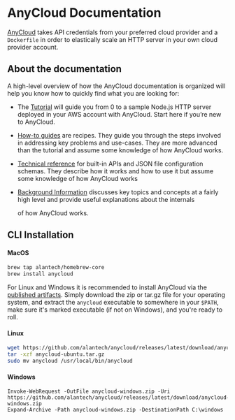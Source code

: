 # AnyCloud Documentation

[AnyCloud](https://github.com/alantech/anycloud/blob/main/README.md) takes API credentials from your preferred cloud provider and a `Dockerfile` in order to elastically scale an HTTP server in your own cloud provider account.

## About the documentation

A high-level overview of how the AnyCloud documentation is organized will help you know how to quickly find what you are looking for:

* The [Tutorial](tutorial.md) will guide you from 0 to a sample Node.js HTTP server deployed in your AWS account with AnyCloud. Start here if you’re new to AnyCloud.
* [How-to guides](how-to-guides/) are recipes. They guide you through the steps involved in addressing key problems and use-cases. They are more advanced than the tutorial and assume some knowledge of how AnyCloud works.
* [Technical reference](reference/) for built-in APIs and JSON file configuration schemas. They describe how it works and how to use it but assume some knowledge of how AnyCloud works
* [Background Information](background-information/) discusses key topics and concepts at a fairly high level and provide useful explanations about the internals

  of how AnyCloud works.

## CLI Installation

#### **MacOS**

```bash
brew tap alantech/homebrew-core
brew install anycloud
```

For Linux and Windows it is recommended to install AnyCloud via the [published artifacts](https://github.com/alantech/anycloud/releases/latest). Simply download the zip or tar.gz file for your operating system, and extract the `anycloud` executable to somewhere in your `$PATH`, make sure it's marked executable \(if not on Windows\), and you're ready to roll.

#### **Linux**

```bash
wget https://github.com/alantech/anycloud/releases/latest/download/anycloud-ubuntu.tar.gz
tar -xzf anycloud-ubuntu.tar.gz
sudo mv anycloud /usr/local/bin/anycloud
```

#### **Windows**

```text
Invoke-WebRequest -OutFile anycloud-windows.zip -Uri https://github.com/alantech/anycloud/releases/latest/download/anycloud-windows.zip
Expand-Archive -Path anycloud-windows.zip -DestinationPath C:\windows
```

